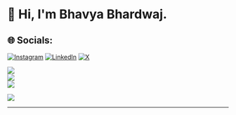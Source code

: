 # 👋 Hi, I'm Bhavya Bhardwaj. 

## 🌐 Socials:
[![Instagram](https://img.shields.io/badge/Instagram-%23E4405F.svg?logo=Instagram&logoColor=white)](https://instagram.com/hunny_bhardwaj00) [![LinkedIn](https://img.shields.io/badge/LinkedIn-%230077B5.svg?logo=linkedin&logoColor=white)](https://linkedin.com/in/bbhardwaj303) [![X](https://img.shields.io/badge/X-black.svg?logo=X&logoColor=white)](https://x.com/bhavya881756073) 

![](https://github-readme-stats.vercel.app/api?username=Bhavyabhardwaj&theme=dark&hide_border=true&include_all_commits=true&count_private=true)<br/>
![](https://github-readme-streak-stats.herokuapp.com/?user=Bhavyabhardwaj&theme=dark&hide_border=true)<br/>
![](https://github-readme-stats.vercel.app/api/top-langs/?username=Bhavyabhardwaj&theme=dark&hide_border=true&include_all_commits=true&count_private=true&layout=compact)

![](https://quotes-github-readme.vercel.app/api?type=horizontal&theme=dark)

---

<!-- Proudly created with GPRM ( https://gprm.itsvg.in ) -->
